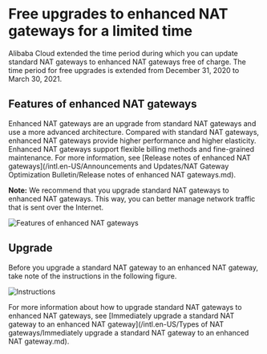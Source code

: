 # Free upgrades to enhanced NAT gateways for a limited time

Alibaba Cloud extended the time period during which you can update standard NAT gateways to enhanced NAT gateways free of charge. The time period for free upgrades is extended from December 31, 2020 to March 30, 2021.

## Features of enhanced NAT gateways

Enhanced NAT gateways are an upgrade from standard NAT gateways and use a more advanced architecture. Compared with standard NAT gateways, enhanced NAT gateways provide higher performance and higher elasticity. Enhanced NAT gateways support flexible billing methods and fine-grained maintenance. For more information, see [Release notes of enhanced NAT gateways](/intl.en-US/Announcements and Updates/NAT Gateway Optimization Bulletin/Release notes of enhanced NAT gateways.md).

**Note:** We recommend that you upgrade standard NAT gateways to enhanced NAT gateways. This way, you can better manage network traffic that is sent over the Internet.

![Features of enhanced NAT gateways](https://static-aliyun-doc.oss-accelerate.aliyuncs.com/assets/img/en-US/0082659951/p147923.png)

## Upgrade

Before you upgrade a standard NAT gateway to an enhanced NAT gateway, take note of the instructions in the following figure.

![Instructions](https://static-aliyun-doc.oss-accelerate.aliyuncs.com/assets/img/en-US/0082659951/p147943.png)

For more information about how to upgrade standard NAT gateways to enhanced NAT gateways, see [Immediately upgrade a standard NAT gateway to an enhanced NAT gateway](/intl.en-US/Types of NAT gateways/Immediately upgrade a standard NAT gateway to an enhanced NAT gateway.md).

